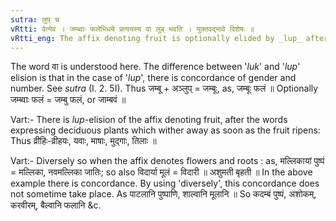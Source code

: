 ```yaml
---
sutra: लुप् च
vRtti: वेत्येव । जम्ब्वाः फलेभिधये प्रत्ययस्य वा लुब् भवति । युक्तवद्भावे विशेषः ॥
vRtti_eng: The affix denoting fruit is optionally elided by _lup_ after the word '_jambu_'.
---
```

The word वा is understood here. The difference between '_luk_' and '_lup_' elision is that in the case of '_lup_', there is concordance of gender and number. See _sutra_ (I. 2. 5I). Thus जम्बू + अञ्लुप् = जम्बूः, as, जम्बूः फलं ॥ Optionally जम्ब्वाः फलं = जम्बु फलं, or जाम्बवं ॥

Vart:- There is _lup_-elision of the affix denoting fruit, after the words expressing deciduous plants which wither away as soon as the fruit ripens: Thus व्रीहिः-व्रीहयः, यवाः, माषाः, मुद्गाः, तिलाः ॥

Vart:- Diversely so when the affix denotes flowers and roots : as, मल्लिकायां पुष्पं = मल्लिका, नवमल्लिका जातिः; so also विदार्या मूलं = विदारी ॥ अशुमती बृहती ॥ In the above example there is concordance. By using 'diversely', this concordance does not sometime take place. As पाटलानि पुष्पाणि, शाल्वानि मूलानि ॥ So कदम्बं पुष्पं, अशोकम्, करवीरम्, बैल्वानि फलानि &c.
